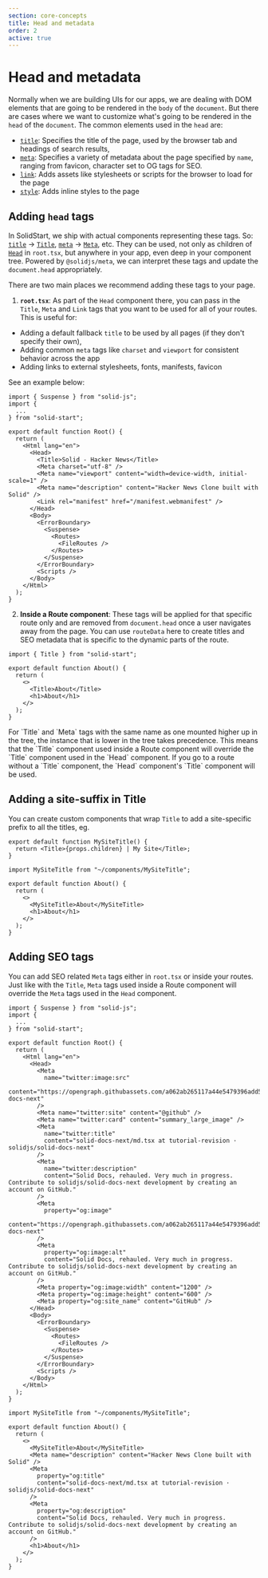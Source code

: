 ```yaml
---
section: core-concepts
title: Head and metadata
order: 2
active: true
---
```


# Head and metadata

<table-of-contents></table-of-contents>

Normally when we are building UIs for our apps, we are dealing with DOM elements that are going to be rendered in the `body` of the `document`. But there are cases where we want to customize what's going to be rendered in the `head` of the `document`. The common elements used in the `head` are:

- [`title`][nativetitle]: Specifies the title of the page, used by the browser tab and headings of search results,
- [`meta`][nativemeta]: Specifies a variety of metadata about the page specified by `name`, ranging from favicon, character set to OG tags for SEO.
- [`link`][nativelink]: Adds assets like stylesheets or scripts for the browser to load for the page
- [`style`][nativestyle]: Adds inline styles to the page

## Adding `head` tags

In SolidStart, we ship with actual components representing these tags. So: [`title`][nativetitle] -> [`Title`][title], [`meta`][nativemeta] -> [`Meta`][meta], etc. They can be used, not only as children of [`Head`][head] in `root.tsx`, but anywhere in your app, even deep in your component tree. Powered by `@solidjs/meta`, we can interpret these tags and update the `document.head` appropriately.

There are two main places we recommend adding these tags to your page.

1. **`root.tsx`**: As part of the `Head` component there, you can pass in the `Title`, `Meta` and `Link` tags that you want to be used for all of your routes. This is useful for:

- Adding a default fallback `title` to be used by all pages (if they don't specify their own),
- Adding common `meta` tags like `charset` and `viewport` for consistent behavior across the app
- Adding links to external stylesheets, fonts, manifests, favicon

See an example below:

```tsx {9-13}
import { Suspense } from "solid-js";
import {
  ...
} from "solid-start";

export default function Root() {
  return (
    <Html lang="en">
      <Head>
        <Title>Solid - Hacker News</Title>
        <Meta charset="utf-8" />
        <Meta name="viewport" content="width=device-width, initial-scale=1" />
        <Meta name="description" content="Hacker News Clone built with Solid" />
        <Link rel="manifest" href="/manifest.webmanifest" />
      </Head>
      <Body>
        <ErrorBoundary>
          <Suspense>
            <Routes>
              <FileRoutes />
            </Routes>
          </Suspense>
        </ErrorBoundary>
        <Scripts />
      </Body>
    </Html>
  );
}
```

2. **Inside a Route component**: These tags will be applied for that specific route only and are removed from `document.head` once a user navigates away from the page. You can use `routeData` here to create titles and SEO metadata that is specific to the dynamic parts of the route.

```tsx {0,5}
import { Title } from "solid-start";

export default function About() {
  return (
    <>
      <Title>About</Title>
      <h1>About</h1>
    </>
  );
}
```

<aside title="Order of precedence of head tags" type="advanced">
  For `Title` and `Meta` tags with the same name as one mounted higher up in the tree, the instance
  that is lower in the tree takes precedence. This means that the `Title` component used inside a
  Route component will override the `Title` component used in the `Head` component. If you go to a
  route without a `Title` component, the `Head` component's `Title` component will be used.
</aside>

## Adding a site-suffix in Title

You can create custom components that wrap `Title` to add a site-specific prefix to all the titles, eg.

```tsx
export default function MySiteTitle() {
  return <Title>{props.children} | My Site</Title>;
}
```

```tsx {0,5}
import MySiteTitle from "~/components/MySiteTitle";

export default function About() {
  return (
    <>
      <MySiteTitle>About</MySiteTitle>
      <h1>About</h1>
    </>
  );
}
```

## Adding SEO tags

You can add SEO related `Meta` tags either in `root.tsx` or inside your routes. Just like with the `Title`, `Meta` tags used inside a Route component will override the `Meta` tags used in the `Head` component.

```tsx {9-33}
import { Suspense } from "solid-js";
import {
  ...
} from "solid-start";

export default function Root() {
  return (
    <Html lang="en">
      <Head>
        <Meta
          name="twitter:image:src"
          content="https://opengraph.githubassets.com/a062ab265117a44e5479396add57906d85de72b4dd278127be810c33e00768cf/solidjs/solid-docs-next"
        />
        <Meta name="twitter:site" content="@github" />
        <Meta name="twitter:card" content="summary_large_image" />
        <Meta
          name="twitter:title"
          content="solid-docs-next/md.tsx at tutorial-revision · solidjs/solid-docs-next"
        />
        <Meta
          name="twitter:description"
          content="Solid Docs, rehauled. Very much in progress. Contribute to solidjs/solid-docs-next development by creating an account on GitHub."
        />
        <Meta
          property="og:image"
          content="https://opengraph.githubassets.com/a062ab265117a44e5479396add57906d85de72b4dd278127be810c33e00768cf/solidjs/solid-docs-next"
        />
        <Meta
          property="og:image:alt"
          content="Solid Docs, rehauled. Very much in progress. Contribute to solidjs/solid-docs-next development by creating an account on GitHub."
        />
        <Meta property="og:image:width" content="1200" />
        <Meta property="og:image:height" content="600" />
        <Meta property="og:site_name" content="GitHub" />
      </Head>
      <Body>
        <ErrorBoundary>
          <Suspense>
            <Routes>
              <FileRoutes />
            </Routes>
          </Suspense>
        </ErrorBoundary>
        <Scripts />
      </Body>
    </Html>
  );
}
```

```tsx {6-14}
import MySiteTitle from "~/components/MySiteTitle";

export default function About() {
  return (
    <>
      <MySiteTitle>About</MySiteTitle>
      <Meta name="description" content="Hacker News Clone built with Solid" />
      <Meta
        property="og:title"
        content="solid-docs-next/md.tsx at tutorial-revision · solidjs/solid-docs-next"
      />
      <Meta
        property="og:description"
        content="Solid Docs, rehauled. Very much in progress. Contribute to solidjs/solid-docs-next development by creating an account on GitHub."
      />
      <h1>About</h1>
    </>
  );
}
```

[link]: /api/Link
[title]: /api/Title
[meta]: /api/Meta
[head]: /api/Head
[nativelink]: https://developer.mozilla.org/en-US/docs/Web/HTML/Element/link
[nativestyle]: https://developer.mozilla.org/en-US/docs/Web/HTML/Element/style
[nativemeta]: https://developer.mozilla.org/en-US/docs/Web/HTML/Element/meta
[nativetitle]: https://developer.mozilla.org/en-US/docs/Web/HTML/Element/title
[nativehead]: https://developer.mozilla.org/en-US/docs/Web/HTML/Element/head
